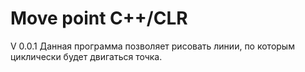 # Move point C++/CLR
V 0.0.1
Данная программа позволяет рисовать линии, по которым циклически будет двигаться точка.
